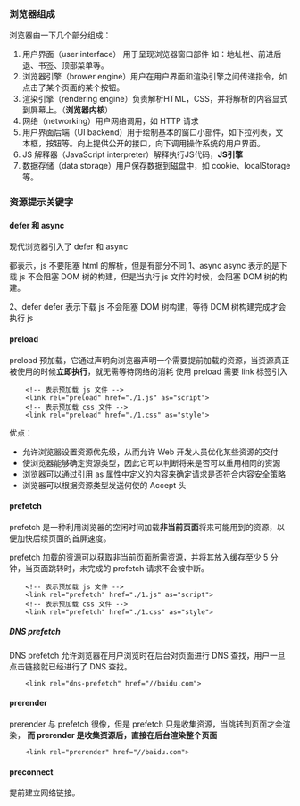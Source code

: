 ### 浏览器组成
浏览器由一下几个部分组成：
1. 用户界面（user interface） 用于呈现浏览器窗口部件 如：地址栏、前进后退、书签、顶部菜单等。
2. 浏览器引擎（brower engine）用户在用户界面和渲染引擎之间传递指令，如点击了某个页面的某个按钮。
3. 渲染引擎（rendering engine）负责解析HTML，CSS，并将解析的内容显式到屏幕上。（**浏览器内核**）
4. 网络（networking）用户网络调用，如 HTTP 请求
5. 用户界面后端（UI backend）用于绘制基本的窗口小部件，如下拉列表，文本框，按钮等。向上提供公开的接口，向下调用操作系统的用户界面。
6. JS 解释器（JavaScript interpreter）解释执行JS代码，**JS引擎**
7. 数据存储（data storage）用户保存数据到磁盘中，如 cookie、localStorage等。

### 资源提示关键字
#### defer 和 async
现代浏览器引入了 defer 和 async

都表示，js 不要阻塞 html 的解析，但是有部分不同
1、async
async 表示的是下载 js 不会阻塞 DOM 树的构建，但是当执行 js 文件的时候，会阻塞 DOM 树的构建。

2、defer
defer 表示下载 js 不会阻塞 DOM 树构建，等待 DOM 树构建完成才会执行 js


#### preload
preload 预加载，它通过声明向浏览器声明一个需要提前加载的资源，当资源真正被使用的时候**立即执行**，就无需等待网络的消耗
使用 preload 需要 link 标签引入
```
    <!-- 表示预加载 js 文件 -->
    <link rel="preload" href="./1.js" as="script"> 
    <!-- 表示预加载 css 文件 -->
    <link rel="preload" href="./1.css" as="style">
```

优点：
+ 允许浏览器设置资源优先级，从而允许 Web 开发人员优化某些资源的交付
+ 使浏览器能够确定资源类型，因此它可以判断将来是否可以重用相同的资源
+ 浏览器可以通过引用 as 属性中定义的内容来确定请求是否符合内容安全策略
+ 浏览器可以根据资源类型发送何使的 Accept 头

#### prefetch
prefetch 是一种利用浏览器的空闲时间加载**非当前页面**将来可能用到的资源，以便加快后续页面的首屏速度。

prefetch 加载的资源可以获取非当前页面所需资源，并将其放入缓存至少 5 分钟，当页面跳转时，未完成的 prefetch 请求不会被中断。
```
    <!-- 表示预加载 js 文件 -->
    <link rel="prefetch" href="./1.js" as="script"> 
    <!-- 表示预加载 css 文件 -->
    <link rel="prefetch" href="./1.css" as="style">
```

##### DNS prefetch
DNS prefetch 允许浏览器在用户浏览时在后台对页面进行 DNS 查找，用户一旦点击链接就已经进行了 DNS 查找。
```
    <link rel="dns-prefetch" href="//baidu.com"> 
```

#### prerender
prerender 与 prefetch 很像，但是 prefetch 只是收集资源，当跳转到页面才会渲染， **而 prerender 是收集资源后，直接在后台渲染整个页面**
```
    <link rel="prerender" href="//baidu.com"> 
```

#### preconnect
提前建立网络链接。
